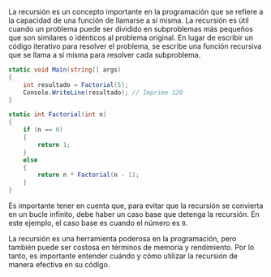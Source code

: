 La recursión es un concepto importante en la programación que se refiere a la capacidad de una función de llamarse a sí misma. La recursión es útil cuando un problema puede ser dividido en subproblemas más pequeños que son similares o idénticos al problema original. En lugar de escribir un código iterativo para resolver el problema, se escribe una función recursiva que se llama a sí misma para resolver cada subproblema.

```csharp
static void Main(string[] args)
{
    int resultado = Factorial(5);
    Console.WriteLine(resultado); // Imprime 120
}

static int Factorial(int n)
{
    if (n == 0)
    {
        return 1;
    }
    else
    {
        return n * Factorial(n - 1);
    }
}
```

Es importante tener en cuenta que, para evitar que la recursión se convierta en un bucle infinito, debe haber un caso base que detenga la recursión. En este ejemplo, el caso base es cuando el número es `0`.

La recursión es una herramienta poderosa en la programación, pero también puede ser costosa en términos de memoria y rendimiento. Por lo tanto, es importante entender cuándo y cómo utilizar la recursión de manera efectiva en su código.